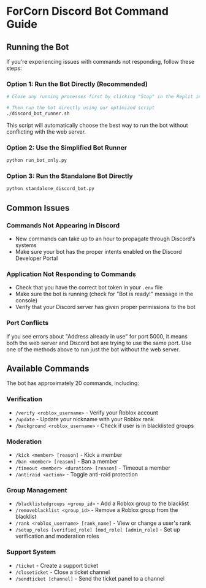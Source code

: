 # ForCorn Discord Bot Command Guide

## Running the Bot

If you're experiencing issues with commands not responding, follow these steps:

### Option 1: Run the Bot Directly (Recommended)

```bash
# Close any running processes first by clicking "Stop" in the Replit interface

# Then run the bot directly using our optimized script
./discord_bot_runner.sh
```

This script will automatically choose the best way to run the bot without conflicting with the web server.

### Option 2: Use the Simplified Bot Runner

```bash
python run_bot_only.py
```

### Option 3: Run the Standalone Bot Directly

```bash
python standalone_discord_bot.py
```

## Common Issues

### Commands Not Appearing in Discord

- New commands can take up to an hour to propagate through Discord's systems
- Make sure your bot has the proper intents enabled on the Discord Developer Portal

### Application Not Responding to Commands

- Check that you have the correct bot token in your `.env` file
- Make sure the bot is running (check for "Bot is ready!" message in the console)
- Verify that your Discord server has given proper permissions to the bot

### Port Conflicts

If you see errors about "Address already in use" for port 5000, it means both the web server and Discord bot are trying to use the same port. Use one of the methods above to run just the bot without the web server.

## Available Commands

The bot has approximately 20 commands, including:

### Verification
- `/verify <roblox_username>` - Verify your Roblox account
- `/update` - Update your nickname with your Roblox rank
- `/background <roblox_username>` - Check if user is in blacklisted groups

### Moderation
- `/kick <member> [reason]` - Kick a member
- `/ban <member> [reason]` - Ban a member
- `/timeout <member> <duration> [reason]` - Timeout a member
- `/antiraid <action>` - Toggle anti-raid protection

### Group Management
- `/blacklistedgroups <group_id>` - Add a Roblox group to the blacklist
- `/removeblacklist <group_id>` - Remove a Roblox group from the blacklist
- `/rank <roblox_username> [rank_name]` - View or change a user's rank
- `/setup_roles [verified_role] [mod_role] [admin_role]` - Set up verification and moderation roles

### Support System
- `/ticket` - Create a support ticket
- `/closeticket` - Close a ticket channel
- `/sendticket [channel]` - Send the ticket panel to a channel